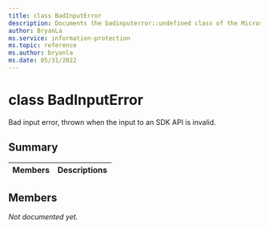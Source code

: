 ```yaml
---
title: class BadInputError 
description: Documents the badinputerror::undefined class of the Microsoft Information Protection (MIP) SDK.
author: BryanLa
ms.service: information-protection
ms.topic: reference
ms.author: bryanla
ms.date: 05/31/2022
---
```


# class BadInputError 
Bad input error, thrown when the input to an SDK API is invalid.
  
## Summary
 Members                        | Descriptions                                
--------------------------------|---------------------------------------------
  
## Members
_Not documented yet._
